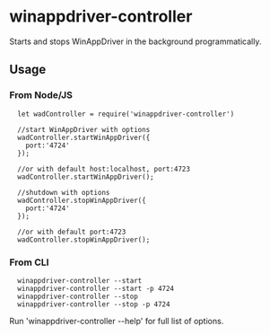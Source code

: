 # winappdriver-controller
Starts and stops WinAppDriver in the background programmatically.

## Usage
### From Node/JS

```
  let wadController = require('winappdriver-controller')

  //start WinAppDriver with options
  wadController.startWinAppDriver({
    port:'4724'
  });

  //or with default host:localhost, port:4723
  wadController.startWinAppDriver();

  //shutdown with options
  wadController.stopWinAppDriver({
    port:'4724'
  });

  //or with default port:4723
  wadController.stopWinAppDriver();

```

### From CLI
```
  winappdriver-controller --start
  winappdriver-controller --start -p 4724
  winappdriver-controller --stop
  winappdriver-controller --stop -p 4724

```


Run 'winappdriver-controller --help' for full list of options.
